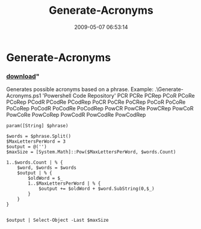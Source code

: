 ﻿---
pid:            1083
parent:         0
children:       
poster:         CrazyDave
title:          Generate-Acronyms
date:           2009-05-07 06:53:14
format:         posh
---

# Generate-Acronyms

### [download](1083.ps1)"

Generates possible acronyms based on a phrase.
Example:
.\Generate-Acronyms.ps1 'Powershell Code Repository'
PCR
PCRe
PCRep
PCoR
PCoRe
PCoRep
PCodR
PCodRe
PCodRep
PoCR
PoCRe
PoCRep
PoCoR
PoCoRe
PoCoRep
PoCodR
PoCodRe
PoCodRep
PowCR
PowCRe
PowCRep
PowCoR
PowCoRe
PowCoRep
PowCodR
PowCodRe
PowCodRep


```posh
param([String] $phrase) 

$words = $phrase.Split()
$MaxLettersPerWord = 3
$output = @('')
$maxSize = [System.Math]::Pow($MaxLettersPerWord, $words.Count)

1..$words.Count | % {
	$word, $words = $words	
	$output | % {		
		$oldWord = $_
		1..$MaxLettersPerWord | % {		
			$output += $oldWord + $word.SubString(0,$_)
		}
	}		
}


$output | Select-Object -Last $maxSize
```
